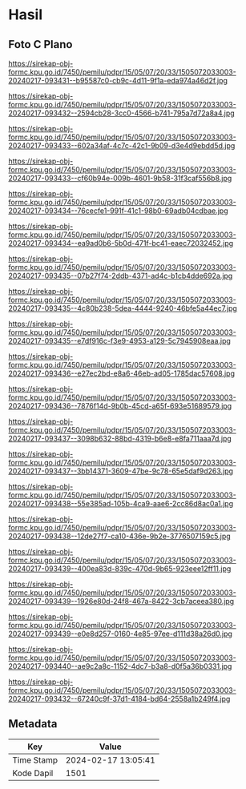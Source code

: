 # Hasil

## Foto C Plano

https://sirekap-obj-formc.kpu.go.id/7450/pemilu/pdpr/15/05/07/20/33/1505072033003-20240217-093431--b95587c0-cb9c-4d11-9f1a-eda974a46d2f.jpg

https://sirekap-obj-formc.kpu.go.id/7450/pemilu/pdpr/15/05/07/20/33/1505072033003-20240217-093432--2594cb28-3cc0-4566-b741-795a7d72a8a4.jpg

https://sirekap-obj-formc.kpu.go.id/7450/pemilu/pdpr/15/05/07/20/33/1505072033003-20240217-093433--602a34af-4c7c-42c1-9b09-d3e4d9ebdd5d.jpg

https://sirekap-obj-formc.kpu.go.id/7450/pemilu/pdpr/15/05/07/20/33/1505072033003-20240217-093433--cf60b94e-009b-4601-9b58-31f3caf556b8.jpg

https://sirekap-obj-formc.kpu.go.id/7450/pemilu/pdpr/15/05/07/20/33/1505072033003-20240217-093434--76cecfe1-991f-41c1-98b0-69adb04cdbae.jpg

https://sirekap-obj-formc.kpu.go.id/7450/pemilu/pdpr/15/05/07/20/33/1505072033003-20240217-093434--ea9ad0b6-5b0d-471f-bc41-eaec72032452.jpg

https://sirekap-obj-formc.kpu.go.id/7450/pemilu/pdpr/15/05/07/20/33/1505072033003-20240217-093435--07b27f74-2ddb-4371-ad4c-b1cb4dde692a.jpg

https://sirekap-obj-formc.kpu.go.id/7450/pemilu/pdpr/15/05/07/20/33/1505072033003-20240217-093435--4c80b238-5dea-4444-9240-46bfe5a44ec7.jpg

https://sirekap-obj-formc.kpu.go.id/7450/pemilu/pdpr/15/05/07/20/33/1505072033003-20240217-093435--e7df916c-f3e9-4953-a129-5c7945908eaa.jpg

https://sirekap-obj-formc.kpu.go.id/7450/pemilu/pdpr/15/05/07/20/33/1505072033003-20240217-093436--e27ec2bd-e8a6-46eb-ad05-1785dac57608.jpg

https://sirekap-obj-formc.kpu.go.id/7450/pemilu/pdpr/15/05/07/20/33/1505072033003-20240217-093436--7876f14d-9b0b-45cd-a65f-693e51689579.jpg

https://sirekap-obj-formc.kpu.go.id/7450/pemilu/pdpr/15/05/07/20/33/1505072033003-20240217-093437--3098b632-88bd-4319-b6e8-e8fa711aaa7d.jpg

https://sirekap-obj-formc.kpu.go.id/7450/pemilu/pdpr/15/05/07/20/33/1505072033003-20240217-093437--3bb14371-3609-47be-9c78-65e5daf9d263.jpg

https://sirekap-obj-formc.kpu.go.id/7450/pemilu/pdpr/15/05/07/20/33/1505072033003-20240217-093438--55e385ad-105b-4ca9-aae6-2cc86d8ac0a1.jpg

https://sirekap-obj-formc.kpu.go.id/7450/pemilu/pdpr/15/05/07/20/33/1505072033003-20240217-093438--12de27f7-ca10-436e-9b2e-3776507159c5.jpg

https://sirekap-obj-formc.kpu.go.id/7450/pemilu/pdpr/15/05/07/20/33/1505072033003-20240217-093439--400ea83d-839c-470d-9b65-923eee12ff11.jpg

https://sirekap-obj-formc.kpu.go.id/7450/pemilu/pdpr/15/05/07/20/33/1505072033003-20240217-093439--1926e80d-24f8-467a-8422-3cb7aceea380.jpg

https://sirekap-obj-formc.kpu.go.id/7450/pemilu/pdpr/15/05/07/20/33/1505072033003-20240217-093439--e0e8d257-0160-4e85-97ee-d111d38a26d0.jpg

https://sirekap-obj-formc.kpu.go.id/7450/pemilu/pdpr/15/05/07/20/33/1505072033003-20240217-093440--ae9c2a8c-1152-4dc7-b3a8-d0f5a36b0331.jpg

https://sirekap-obj-formc.kpu.go.id/7450/pemilu/pdpr/15/05/07/20/33/1505072033003-20240217-093432--67240c9f-37d1-4184-bd64-2558a1b249f4.jpg


## Metadata

| Key        | Value               |
| ---------- | ------------------- |
| Time Stamp | 2024-02-17 13:05:41 |
| Kode Dapil | 1501                |



